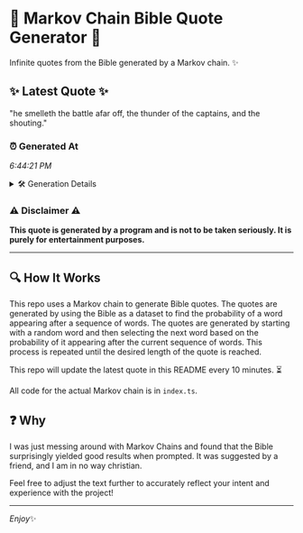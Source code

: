 # 📖 Markov Chain Bible Quote Generator 📖

Infinite quotes from the Bible generated by a Markov chain. ✨

## ✨ Latest Quote ✨
"he smelleth the battle afar off, the thunder of the captains, and the shouting."

### ⏰ Generated At
*6:44:21 PM*

<details>
    <summary>🛠️ Generation Details</summary>
    <p>
        <strong>🌱 Seed:</strong> he<br>
        <strong>🔄 Iterations:</strong> 13<br>
        <strong>📜 Context History:</strong><br>[ he ]: smelleth<br>[ he, smelleth ]: the<br>[ he, smelleth, the ]: battle<br>[ he, smelleth, the, battle ]: afar<br>[ he, smelleth, the, battle, afar ]: off,<br>[ he, smelleth, the, battle, afar, off, ]: the<br>[ smelleth, the, battle, afar, off,, the ]: thunder<br>[ the, battle, afar, off,, the, thunder ]: of<br>[ battle, afar, off,, the, thunder, of ]: the<br>[ afar, off,, the, thunder, of, the ]: captains,<br>[ off,, the, thunder, of, the, captains, ]: and<br>[ the, thunder, of, the, captains,, and ]: the<br>[ thunder, of, the, captains,, and, the ]: shouting.<br>
    </p>
</details>

### ⚠️ Disclaimer ⚠️
**This quote is generated by a program and is not to be taken seriously. It is purely for entertainment purposes.**

---

## 🔍 How It Works

This repo uses a Markov chain to generate Bible quotes. The quotes are generated by using the Bible as a dataset to find the probability of a word appearing after a sequence of words. The quotes are generated by starting with a random word and then selecting the next word based on the probability of it appearing after the current sequence of words. This process is repeated until the desired length of the quote is reached.

This repo will update the latest quote in this README every 10 minutes. ⏳

All code for the actual Markov chain is in `index.ts`.

## ❓ Why

I was just messing around with Markov Chains and found that the Bible surprisingly yielded good results when prompted. 
It was suggested by a friend, and I am in no way christian.

Feel free to adjust the text further to accurately reflect your intent and experience with the project!

---

*Enjoy*✨

